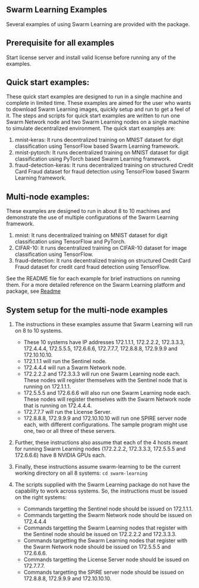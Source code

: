## Swarm Learning Examples

Several examples of using Swarm Learning are provided with the package. 

## Prerequisite for all examples
Start license server and install valid license before running any of the examples. 

## Quick start examples:
These quick start examples are designed to run in a single machine and complete in limited time. These examples are aimed for the user who wants to download Swarm Learning images, quickly setup and run to get a feel of it. The steps and scripts for quick start examples are written to run one Swarm Network node and two Swarm Learning nodes on a single machine to simulate decentralized environment. The quick start examples are:  
   1. mnist-keras: It runs decentralized training on MNIST dataset for digit classification using TensorFlow based Swarm Learning framework.
   2. mnist-pytorch: It runs decentralized training on MNIST dataset for digit classification using PyTorch based Swarm Learning framework.
   3. fraud-detection-keras: It runs decentralized training on structured Credit Card Fraud dataset for fraud detection using TensorFlow based Swarm Learning framework.
            
## Multi-node examples:
These examples are designed to run in about 8 to 10 machines and demonstrate the use of multiple configurations of the Swarm Learning framework.

   1. mnist: It runs decentralized training on MNIST dataset for digit classification using TensorFlow and PyTorch.    
   2. CIFAR-10: It runs decentralized training on CIFAR-10 dataset for image classification using TensorFlow.    
   3. fraud-detection: It runs decentralized training on structured Credit Card Fraud dataset for credit card fraud 
       detection using TensorFlow.

See the README file for each example for brief instructions on running them. For a more detailed reference on the Swarm Learning platform and package, see [Readme](https://github.hpe.com/adc/swarm-learning-docs/blob/extgit/README.md)

## System setup for the multi-node examples
1. The instructions in these examples assume that Swarm Learning will run on 8 to 10 systems.
    - These 10 systems have IP addresses 172.1.1.1, 172.2.2.2, 172.3.3.3, 172.4.4.4, 172.5.5.5, 172.6.6.6, 172.7.7.7, 172.8.8.8, 172.9.9.9 and 172.10.10.10.
    - 172.1.1.1 will run the Sentinel node.
    - 172.4.4.4 will run a Swarm Network node.
    - 172.2.2.2 and 172.3.3.3 will run one Swarm Learning node each. These nodes will register themselves with the Sentinel node that is running on 172.1.1.1.
    - 172.5.5.5 and 172.6.6.6 will also run one Swarm Learning node each. These nodes will register themselves with the Swarm Network node that is running on 172.4.4.4.
    - 172.7.7.7 will run the License Server.
    - 172.8.8.8, 172.9.9.9 and 172.10.10.10 will run one SPIRE server node each, with different configurations. The sample program might use one, two or all three of these servers.

2. Further, these instructions also assume that each of the 4 hosts meant for running Swarm Learning nodes (172.2.2.2, 172.3.3.3, 172.5.5.5 and 172.6.6.6) have 8 NVIDIA GPUs each.

3. Finally, these instructions assume swarm-learning to be the current working directory on all 8 systems:
    `cd swarm-learning`

4. The scripts supplied with the Swarm Learning package do not have the capability to work across systems. So, the instructions must be issued on the right systems:
    - Commands targetting the Sentinel node should be issued on 172.1.1.1.
    - Commands targetting the Swarm Network node should be issued on 172.4.4.4
    - Commands targetting the Swarm Learning nodes that register with the Sentinel node should be issued on 172.2.2.2 and 172.3.3.3.
    - Commands targetting the Swarm Learning nodes that register with the Swarm Network node should be issued on 172.5.5.5 and 172.6.6.6.
    - Commands targetting the License Server node should be issued on 172.7.7.7.
    - Commands targetting the SPIRE server node should be issued on 172.8.8.8, 172.9.9.9 and 172.10.10.10.
